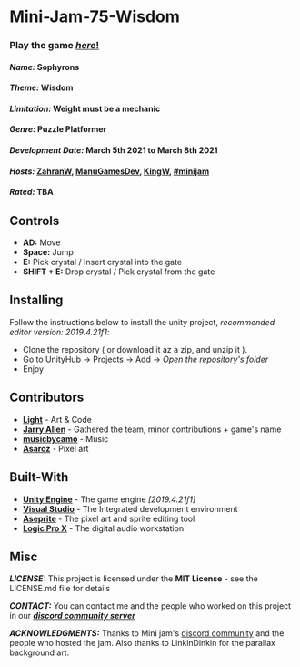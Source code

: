 # Mini-Jam-75-Wisdom
### Play the game [*here*!](https://itch.io/jam/mini-jam-75-wisdom/rate/948625)

#### ***Name:*** Sophyrons
#### ***Theme:*** Wisdom
#### ***Limitation:*** Weight must be a mechanic
#### ***Genre:*** Puzzle Platformer
#### ***Development Date:*** March 5th 2021 to March 8th 2021
#### ***Hosts:*** [ZahranW](https://zahranworrell.itch.io/), [ManuGamesDev](https://manugamesdev.itch.io/), [KingW](https://kingw.itch.io/), [#minijam](https://twitter.com/hashtag/minijam)
#### ***Rated:*** TBA

## Controls
* **AD:** Move
* **Space:** Jump
* **E:** Pick crystal / Insert crystal into the gate
* **SHIFT + E:** Drop crystal / Pick crystal from the gate

## Installing
Follow the instructions below to install the unity project, *recommended editor version: 2019.4.21f1*:
* Clone the repository ( or download it az a zip, and unzip it ).
* Go to UnityHub -> Projects -> Add -> *Open the repository's folder*
* Enjoy

## Contributors
* [**Light**](https://twitter.com/T3amJoy) - Art &amp; Code
* [**Jarry Allen**](https://twitter.com/TomWalat) - Gathered the team, minor  contributions + game's name
* [**musicbycamo**](https://www.instagram.com/musicbycamo/) - Music
* [**Asaroz**](https://github.com/Asaroz) - Pixel art

## Built-With
* [**Unity Engine**](https://unity.com/) - The game engine *[2019.4.21f1]*
* [**Visual Studio**](https://visualstudio.microsoft.com/) - The Integrated development environment
* [**Aseprite**](https://www.aseprite.org/) - The pixel art and sprite editing tool
* [**Logic Pro X**](https://www.apple.com/ae/logic-pro/) - The digital audio workstation

## Misc
***LICENSE:*** This project is licensed under the **MIT License** - see the LICENSE.md file for details

***CONTACT:*** You can contact me and the people who worked on this project in our [***discord community server***](https://discord.gg/pxwdw38Xjy)

***ACKNOWLEDGMENTS:*** Thanks to Mini jam's [discord community](https://discord.gg/v9kUe5A) and the people who hosted the jam.
Also thanks to LinkinDinkin for the parallax background art.
